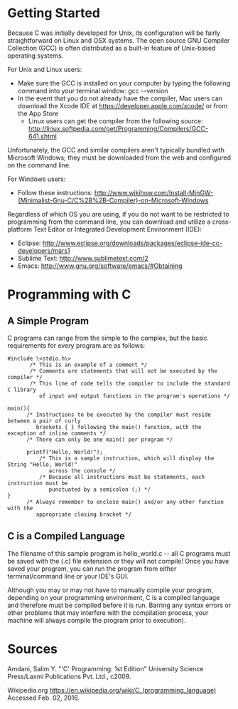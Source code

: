 # Getting Started

Because C was initially developed for Unix, its configuration will be fairly straightforward on Linux and OSX systems. The open source GNU Compiler Collection (GCC) is often distributed as a built-in feature of Unix-based operating systems.

For Unix and Linux users:
  - Make sure the GCC is installed on your computer by typing the following command into your terminal window: gcc --version
  - In the event that you do not already have the compiler, Mac users can download the Xcode IDE at https://developer.apple.com/xcode/ or from the App Store
      - Linux users can get the compiler from the following source: http://linux.softpedia.com/get/Programming/Compilers/GCC-641.shtml

Unfortunately, the GCC and similar compilers aren't typically bundled with Microsoft Windows; they must be downloaded from the web and configured on the command line. 

For Windows users:
  - Follow these instructions: http://www.wikihow.com/Install-MinGW-(Minimalist-Gnu-C/C%2B%2B-Compiler)-on-Microsoft-Windows

Regardless of which OS you are using, if you do not want to be restricted to programming from the command line, you can download and utilize a cross-platform Text Editor or Integrated Development Environment (IDE):
  - Eclipse: http://www.eclipse.org/downloads/packages/eclipse-ide-cc-developers/mars1
  - Sublime Text: http://www.sublimetext.com/2
  - Emacs: http://www.gnu.org/software/emacs/#Obtaining

# Programming with C

## A Simple Program

C programs can range from the simple to the complex, but the basic requirements for every program are as follows:
 ```
 #include \<stdio.h\>
        /* This is an example of a comment */
        /* Comments are statements that will not be executed by the compiler */
        /* This line of code tells the compiler to include the standard C library 
           of input and output functions in the program's operations */
  ```
  ```
  main(){
        /* Instructions to be executed by the compiler must reside between a pair of curly 
           brackets { } following the main() function, with the exception of inline comments */
        /* There can only be one main() per program */
   
        printf("Hello, World!");
            /* This is a sample instruction, which will display the String "Hello, World!" 
               across the console */
            /* Because all instructions must be statements, each instruction must be 
               punctuated by a semicolon (;) */
  }
        /* Always remember to enclose main() and/or any other function with the 
           appropriate closing bracket */
  ```
  
## C is a Compiled Language

The filename of this sample program is hello_world.c -- all C programs must be saved with the (.c) file extension or they will not compile! Once you have saved your program, you can run the program from either terminal/command line or your IDE's GUI. 

Although you may or may not have to manually compile your program, depending on your programming environment, C is a compiled language and therefore must be compiled before it is run. Barring any syntax errors or other problems that may interfere with the compilation process, your machine will always compile the program prior to execution). 

# Sources

Amdani, Salim Y. "'C' Programming: 1st Edition" University Science Press/Laxmi Publications Pvt. Ltd., c2009.

Wikipedia.org https://en.wikipedia.org/wiki/C_(programming_language) Accessed Feb. 02, 2016.



